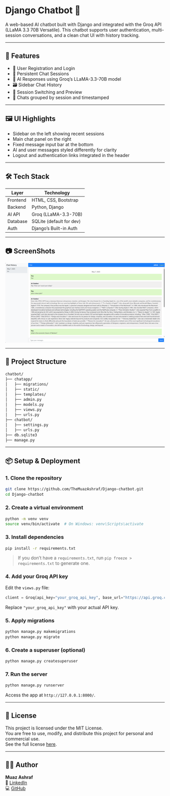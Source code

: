 
# Django Chatbot 💬

A web-based AI chatbot built with Django and integrated with the Groq API (LLaMA 3.3 70B Versatile). This chatbot supports user authentication, multi-session conversations, and a clean chat UI with history tracking.

---

## 🚀 Features

- 🔐 User Registration and Login
- 💬 Persistent Chat Sessions
- 🧠 AI Responses using Groq’s LLaMA-3.3-70B model
- 🗃️ Sidebar Chat History
- 🧭 Session Switching and Preview
- 📅 Chats grouped by session and timestamped

---

## 🖼️ UI Highlights

- Sidebar on the left showing recent sessions
- Main chat panel on the right
- Fixed message input bar at the bottom
- AI and user messages styled differently for clarity
- Logout and authentication links integrated in the header

---

## 🛠️ Tech Stack

| Layer        | Technology                |
|--------------|----------------------------|
| Frontend     | HTML, CSS, Bootstrap       |
| Backend      | Python, Django             |
| AI API       | Groq (LLaMA-3.3-70B)       |
| Database     | SQLite (default for dev)   |
| Auth         | Django’s Built-in Auth     |

---

## 📷 ScreenShots

![alt text](image.png.png)

---

## 📂 Project Structure

```
chatbot/
├── chatapp/
│   ├── migrations/
│   ├── static/
│   ├── templates/
│   ├── admin.py
│   ├── models.py
│   ├── views.py
│   ├── urls.py
├── chatbot/
│   ├── settings.py
│   ├── urls.py
├── db.sqlite3
├── manage.py
```

---

## 📦 Setup & Deployment

### 1. Clone the repository

```bash
git clone https://github.com/TheMuazAshraf/Django-chatbot.git
cd Django-chatbot
```

### 2. Create a virtual environment

```bash
python -m venv venv
source venv/bin/activate  # On Windows: venv\Scripts\activate
```

### 3. Install dependencies

```bash
pip install -r requirements.txt
```

> If you don’t have a `requirements.txt`, run `pip freeze > requirements.txt` to generate one.

### 4. Add your Groq API key

Edit the `views.py` file:

```python
client = Groq(api_key="your_groq_api_key", base_url="https://api.groq.com")
```

Replace `"your_groq_api_key"` with your actual API key.

### 5. Apply migrations

```bash
python manage.py makemigrations
python manage.py migrate
```

### 6. Create a superuser (optional)

```bash
python manage.py createsuperuser
```

### 7. Run the server

```bash
python manage.py runserver
```

Access the app at `http://127.0.0.1:8000/`.

---

## 📜 License

This project is licensed under the MIT License.  
You are free to use, modify, and distribute this project for personal and commercial use.  
See the full license [here](https://opensource.org/licenses/MIT).

---

## 🙋‍♂️ Author

**Muaz Ashraf**  
🔗 [LinkedIn](https://www.linkedin.com/in/themuazashraf)  
💻 [GitHub](https://github.com/TheMuazAshraf)
